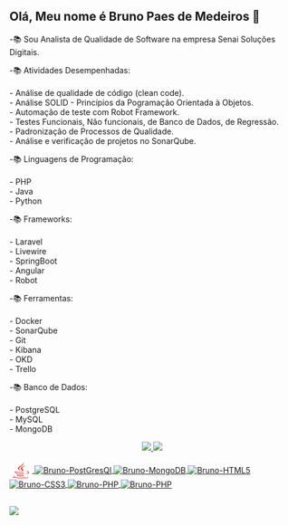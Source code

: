 ## Olá, Meu nome é Bruno Paes de Medeiros 👋

-📚 Sou Analista de Qualidade de Software na empresa Senai Soluções Digitais.

-📚 Atividades Desempenhadas:<br><br>
      - Análise de qualidade de código (clean code).<br>
      - Análise SOLID - Princípios da Pogramação Orientada à Objetos.<br>
      - Automação de teste com Robot Framework.<br>
      - Testes Funcionais, Não funcionais, de Banco de Dados, de Regressão.<br>
      - Padronização de Processos de Qualidade.<br>
      - Análise e verificação de projetos no SonarQube.<br>
      
-📚 Linguagens de Programação:<br><br>
      - PHP<br>
      - Java<br>
      - Python<br>

-📚 Frameworks:<br><br>
      - Laravel<br>
      - Livewire<br>
      - SpringBoot<br>
      - Angular<br>
      - Robot<br>

 -📚 Ferramentas:<br><br>
     - Docker<br>
     - SonarQube<br>
     - Git<br>
     - Kibana<br>
     - OKD<br>
     - Trello<br>
      
-📚 Banco de Dados:<br><br>
      - PostgreSQL<br>
      - MySQL<br>
      - MongoDB<br>




<div align="center">
  <a href="https://github.com/brunopaesdemedeiros">
  <img height="150em" src="https://github-readme-stats.vercel.app/api?username=brunopaesdemedeiros&show_icons=true&theme=dark&include_all_commits=true&count_private=true"/>
  <img height="150em" src="https://github-readme-stats.vercel.app/api/top-langs/?username=brunopaesdemedeiros&layout=compact&langs_count=7&theme=dark"/>
</div>
<div style="display: inline_block"><br>
  <img align="center" alt="Bruno-Java" height="30" width="40" src="https://raw.githubusercontent.com/devicons/devicon/master/icons/java/java-plain.svg">
  <img align="center" alt="Bruno-PostGresQl" height="30" width="40" src="https://cdn.jsdelivr.net/gh/devicons/devicon/icons/postgresql/postgresql-original-wordmark.svg">
  <img align="center" alt="Bruno-MongoDB" height="30" width="40" src="https://cdn.jsdelivr.net/gh/devicons/devicon/icons/mongodb/mongodb-original-wordmark.svg">
  <img align="center" alt="Bruno-HTML5" height="30" width="40" src="https://cdn.jsdelivr.net/gh/devicons/devicon/icons/html5/html5-original-wordmark.svg">  
  <img align="center" alt="Bruno-CSS3" height="30" width="40" src="https://cdn.jsdelivr.net/gh/devicons/devicon/icons/css3/css3-original-wordmark.svg"> 
  <img align="center" alt="Bruno-PHP" height="30" width="40" src="https://cdn.jsdelivr.net/gh/devicons/devicon/icons/php/php-original.svg">
      <img align="center" alt="Bruno-PHP" height="30" width="40" src="https://cdn.jsdelivr.net/gh/devicons/devicon/icons/laravel/laravel-plain-wordmark.svg">
</div>
  
  ##
 
<div> 
  <a href="http://www.linkedin.com/in/bruno-paes-de-medeiros-6888265b" target="_blank"><img src="https://img.shields.io/badge/-LinkedIn-%230077B5?style=for-the-badge&logo=linkedin&logoColor=white" target="_blank"></a> 
 

 
</div>
